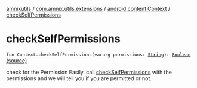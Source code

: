 [amnixutils](../../index.md) / [com.amnix.utils.extensions](../index.md) / [android.content.Context](index.md) / [checkSelfPermissions](./check-self-permissions.md)

# checkSelfPermissions

`fun Context.checkSelfPermissions(vararg permissions: `[`String`](https://kotlinlang.org/api/latest/jvm/stdlib/kotlin/-string/index.html)`): `[`Boolean`](https://kotlinlang.org/api/latest/jvm/stdlib/kotlin/-boolean/index.html) [(source)](https://github.com/AmniX/amnixUtils/tree/master/amnixutils/src/main/java/com/amnix/utils/extensions/ContextExtension.kt#L135)

check for the Permission Easily. call [checkSelfPermissions](./check-self-permissions.md) with the permissions and we will tell you if you are permitted or not.

